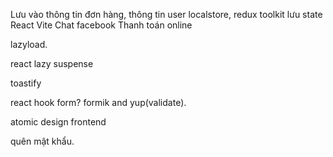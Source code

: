 Lưu vào thông tin đơn hàng, thông tin user localstore, 
redux toolkit lưu state
React Vite
Chat facebook
Thanh toán online

lazyload.



react lazy suspense

toastify

react hook form? formik and yup(validate).

atomic design frontend

quên mật khẩu.